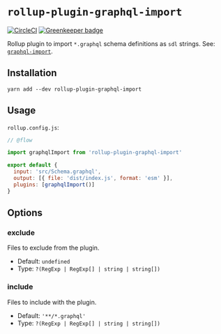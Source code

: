 # `rollup-plugin-graphql-import`

[![CircleCI](https://circleci.com/gh/psirenny/rollup-plugin-graphql-import/tree/master.svg?style=shield)](https://circleci.com/gh/psirenny/rollup-plugin-graphql-import/tree/master)
[![Greenkeeper badge](https://badges.greenkeeper.io/psirenny/rollup-plugin-graphql-import.svg)](https://greenkeeper.io/)

Rollup plugin to import `*.graphql` schema definitions as `sdl` strings.
See: [`graphql-import`](https://github.com/prisma/graphql-import).

## Installation

`yarn add --dev rollup-plugin-graphql-import`

## Usage

`rollup.config.js`:

```js
// @flow

import graphqlImport from 'rollup-plugin-graphql-import'

export default {
  input: 'src/Schema.graphql',
  output: [{ file: 'dist/index.js', format: 'esm' }],
  plugins: [graphqlImport()]
}
```

## Options

### exclude

Files to exclude from the plugin.

-   Default: `undefined`
-   Type: `?(RegExp | RegExp[] | string | string[])`

### include

Files to include with the plugin.

-   Default: `'**/*.graphql'`
-   Type: `?(RegExp | RegExp[] | string | string[])`
